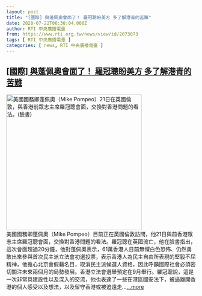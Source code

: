 ```yaml
---
layout: post
title: "[國際] 與蓬佩奧會面了！ 羅冠聰盼美方 多了解港青的苦難"
date: 2020-07-22T06:30:04.000Z
author: RTI 中央廣播電臺
from: https://www.rti.org.tw/news/view/id/2073073
tags: [ RTI 中央廣播電臺 ]
categories: [ news, RTI 中央廣播電臺 ]
---
```

<!--1595399404000-->
[[國際] 與蓬佩奧會面了！ 羅冠聰盼美方 多了解港青的苦難](https://www.rti.org.tw/news/view/id/2073073)
------

<div>
<img src="https://static.rti.org.tw/assets/thumbnails/2020/07/22/610990f944f5adbae185a5d66190d70f.jpg" width="360" alt="美國國務卿蓬佩奧（Mike Pompeo）21日在英國倫敦，與香港前眾志主席羅冠聰會面，交換對香港問題的看法。(臉書)" title="美國國務卿蓬佩奧（Mike Pompeo）21日在英國倫敦，與香港前眾志主席羅冠聰會面，交換對香港問題的看法。(臉書)"><br>美國國務卿蓬佩奧（Mike Pompeo）目前正在英國倫敦訪問，他21日與前香港眾志主席羅冠聰會面，交換對香港問題的看法。羅冠聰在英國流亡，他在臉書指出，這次會面超過20分鐘，他對蓬佩奧表示，61萬香港人日前無懼白色恐怖、仍然勇敢出來參與首次民主派立法會初選投票，表示香港人為民主自由所表現的堅毅不屈精神，他擔心北京會假藉名目，取消民主派候選人資格，因此呼籲國際社會必須密切關注未來兩個月的局勢發展。香港立法會選舉預定在9月舉行。羅冠聰說，這是一次非常具建設性以及深入的交流，他也表達了一些在港區國安法下，被逼離開香港的個人感受以及想法，以及留守香港或被迫遠走...<a target="_blank" href="https://www.rti.org.tw/news/view/id/2073073">...more</a>
</div>
